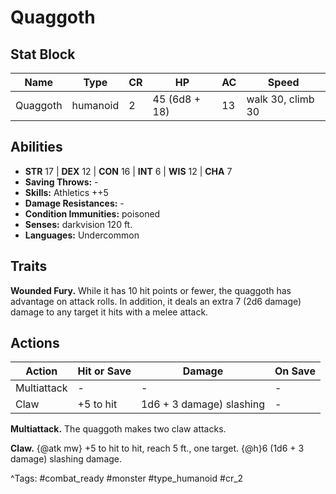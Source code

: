 # Quaggoth

## Stat Block

| Name | Type | CR | HP | AC | Speed |
|------|------|----|----|----|-------|
| Quaggoth | humanoid | 2 | 45 (6d8 + 18) | 13 | walk 30, climb 30 |

## Abilities

- **STR** 17 | **DEX** 12 | **CON** 16 | **INT** 6 | **WIS** 12 | **CHA** 7
- **Saving Throws:** -  
- **Skills:** Athletics ++5  
- **Damage Resistances:** -  
- **Condition Immunities:** poisoned  
- **Senses:** darkvision 120 ft.  
- **Languages:** Undercommon

## Traits

**Wounded Fury.** While it has 10 hit points or fewer, the quaggoth has advantage on attack rolls. In addition, it deals an extra 7 (2d6 damage) damage to any target it hits with a melee attack.


## Actions

| Action | Hit or Save | Damage | On Save |
|--------|--------------|--------|----------|
| Multiattack | - | - | - |
| Claw | +5 to hit | 1d6 + 3 damage) slashing | - |

**Multiattack.** The quaggoth makes two claw attacks.

**Claw.** {@atk mw} +5 to hit to hit, reach 5 ft., one target. {@h}6 (1d6 + 3 damage) slashing damage.


^Tags: #combat_ready #monster #type_humanoid #cr_2